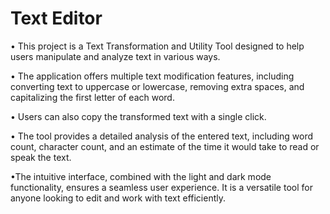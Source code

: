 # Text Editor

• This project is a Text Transformation and Utility Tool designed to help users manipulate and analyze text in various ways. 

• The application offers multiple text modification features, including converting text to uppercase or lowercase, removing extra spaces, and capitalizing the first letter of each word. 

• Users can also copy the transformed text with a single click. 

• The tool provides a detailed analysis of the entered text, including word count, character count, and an estimate of the time it would take to read or speak the text. 

•The intuitive interface, combined with the light and dark mode functionality, ensures a seamless user experience. It is a versatile tool for anyone looking to edit and work with text efficiently.
